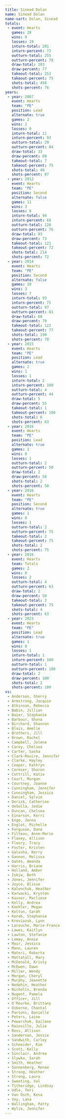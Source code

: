 ```yaml
---
title: Sinead Dolan
name: Sinead Dolan
name-sort: Dolan, Sinead
totals:
 - event: Hearts
   games: 28
   wins: 9
   losses: 19
   inturn-total: 201
   inturn-percent: 73
   outturn-total: 255
   outturn-percent: 78
   draw-total: 203
   draw-percent: 77
   takeout-total: 253
   takeout-percent: 75
   shots-total: 456
   shots-percent: 76
years:
 - year: 2007
   event: Hearts
   team: "PE"
   position: Lead
   alternate: true
   games: 2
   wins: 2
   losses: 0
   inturn-total: 11
   inturn-percent: 93
   outturn-total: 29
   outturn-percent: 84
   draw-total: 33
   draw-percent: 89
   takeout-total: 7
   takeout-percent: 75
   shots-total: 40
   shots-percent: 87
 - year: 2012
   event: Hearts
   team: "PE"
   position: Second
   alternate: false
   games: 11
   wins: 3
   losses: 8
   inturn-total: 94
   inturn-percent: 68
   outturn-total: 120
   outturn-percent: 76
   draw-total: 93
   draw-percent: 73
   takeout-total: 121
   takeout-percent: 72
   shots-total: 214
   shots-percent: 72
 - year: 2014
   event: Hearts
   team: "PE"
   position: Second
   alternate: false
   games: 10
   wins: 3
   losses: 7
   inturn-total: 93
   inturn-percent: 75
   outturn-total: 97
   outturn-percent: 81
   draw-total: 68
   draw-percent: 79
   takeout-total: 122
   takeout-percent: 77
   shots-total: 190
   shots-percent: 78
 - year: 2015
   event: Hearts
   team: "PE"
   position: Lead
   alternate: true
   games: 2
   wins: 1
   losses: 1
   inturn-total: 2
   inturn-percent: 100
   outturn-total: 4
   outturn-percent: 44
   draw-total: 5
   draw-percent: 55
   takeout-total: 1
   takeout-percent: 100
   shots-total: 6
   shots-percent: 63
 - year: 2016
   event: Hearts
   team: "PE"
   position: Lead
   alternate: true
   games: 1
   wins: 0
   losses: 1
   outturn-total: 2
   outturn-percent: 50
   draw-total: 2
   draw-percent: 50
   shots-total: 2
   shots-percent: 50
 - year: 2016
   event: Hearts
   team: "PE"
   position: Second
   alternate: true
   games: 1
   wins: 0
   losses: 1
   outturn-total: 2
   outturn-percent: 75
   takeout-total: 2
   takeout-percent: 75
   shots-total: 2
   shots-percent: 75
 - year: 2016
   event: Hearts
   team: Totals
   games: 2
   wins: 0
   losses: 2
   outturn-total: 4
   outturn-percent: 63
   draw-total: 2
   draw-percent: 50
   takeout-total: 2
   takeout-percent: 75
   shots-total: 4
   shots-percent: 63
 - year: 2023
   event: Hearts
   team: "PE"
   position: Lead
   alternate: true
   games: 1
   wins: 0
   losses: 1
   inturn-total: 1
   inturn-percent: 100
   outturn-total: 1
   outturn-percent: 100
   draw-total: 2
   draw-percent: 100
   shots-total: 2
   shots-percent: 100
vs:
 - Anderson, Sherry
 - Armstrong, Jacquie
 - Atkinson, Rebecca
 - Babin, Jillian
 - Baier, Stephanie
 - Barbour, Shona
 - Birchard, Shannon
 - Blais, Amelie
 - Brothers, Jill
 - Brown, Rachel
 - Campbell, Jolene
 - Carey, Chelsea
 - Carter, Sasha
 - Clark-Rouire, Jennifer
 - Clarke, Hayley
 - Cooper, Kathryn
 - Cormier, Sharon
 - Cottrill, Katie
 - Court, Morgan
 - Courtney, Joanne
 - Cunningham, Jennifer
 - Cunningham, Jessica
 - Daniel, Sylvie
 - Derick, Catherine
 - deSolla, Jodie
 - Duncan, Chelsea
 - Einarson, Kerri
 - Enge, Jenna
 - Englot, Michelle
 - Ferguson, Dana
 - Filteau, Anne-Marie
 - Flaxey, Allison
 - Fleury, Tracy
 - Foster, Kristen
 - Galusha, Kerry
 - Gannon, Melissa
 - Gates, Amanda
 - Harris, Briane
 - Holland, Amber
 - Iskiw, Beth
 - Jones, Jennifer
 - Joyce, Blisse
 - Kalenchuk, Heather
 - Karwacki, Krysten
 - Kasner, Marliese
 - Kelly, Andrea
 - Koehler, Megan
 - Koltun, Sarah
 - Korab, Stephanie
 - Kreviazuk, Lynn
 - Larouche, Marie-France
 - Lawes, Kaitlyn
 - Lawton, Stefanie
 - Lemay, Annie
 - Mair, Jessica
 - Mann, Lauren
 - Materi, Roberta
 - Mattatall, Mary
 - McDonald, Kristy
 - McEwen, Dawn
 - Miller, Wendy
 - Morgan, Cheryl
 - Murphy, Jeanette
 - Nedohin, Heather
 - Nicholls, Brenda
 - Nugent, Pamela
 - Officer, Jill
 - O'Rourke, Brittany
 - Osborne, Chantal
 - Parsons, Danielle
 - Peters, Laine
 - Pewarchuk, Dailene
 - Rainville, Julie
 - Ross, Allison
 - Sanderson, Jessie
 - Sandwith, Carley
 - Schneider, Kim
 - Scott, Kelly
 - Sinclair, Andrea
 - Slywka, Sarah
 - Smith, Heather
 - Sonnenberg, Renee
 - Strong, Heather
 - Strong, Laura
 - Sweeting, Val
 - Titheridge, Lindsay
 - Udle, Teri
 - Van Osch, Kesa
 - Vey, Lana
 - Wallingham, Patty
 - Wylie, Jennifer
---
```

